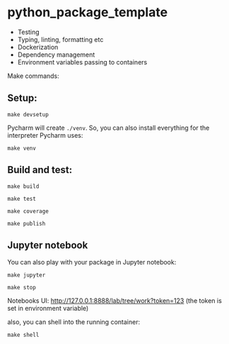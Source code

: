# python_package_template

- Testing
- Typing, linting, formatting etc
- Dockerization
- Dependency management
- Environment variables passing to containers

Make commands:

## Setup:

    make devsetup

Pycharm will create `./venv`.
So, you can also install everything for the interpreter Pycharm uses:

    make venv

## Build and test:

    make build

    make test

    make coverage

    make publish

## Jupyter notebook

You can also play with your package in Jupyter notebook:

    make jupyter

    make stop

Notebooks UI: http://127.0.0.1:8888/lab/tree/work?token=123 (the token is set in environment variable)

also, you can shell into the running container:

    make shell
